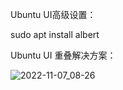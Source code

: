 

Ubuntu UI高级设置：

sudo apt install albert





Ubuntu UI 重叠解决方案：

![2022-11-07_08-26](../../../Share/2022-11-07_08-26.png)
